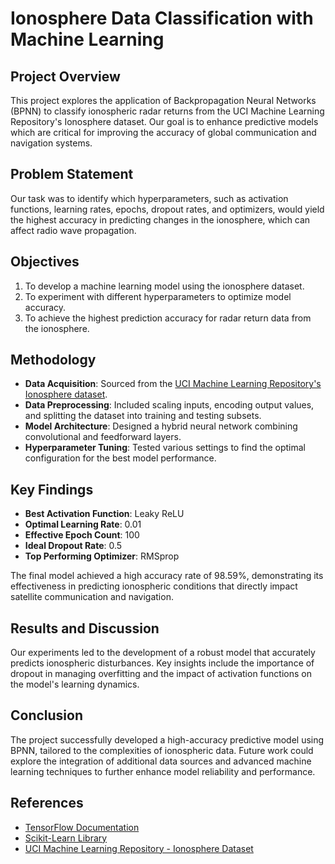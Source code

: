 # Ionosphere Data Classification with Machine Learning

## Project Overview

This project explores the application of Backpropagation Neural Networks (BPNN) to classify ionospheric radar returns from the UCI Machine Learning Repository's Ionosphere dataset. Our goal is to enhance predictive models which are critical for improving the accuracy of global communication and navigation systems.

## Problem Statement

Our task was to identify which hyperparameters, such as activation functions, learning rates, epochs, dropout rates, and optimizers, would yield the highest accuracy in predicting changes in the ionosphere, which can affect radio wave propagation.

## Objectives

1. To develop a machine learning model using the ionosphere dataset.
2. To experiment with different hyperparameters to optimize model accuracy.
3. To achieve the highest prediction accuracy for radar return data from the ionosphere.

## Methodology

- **Data Acquisition**: Sourced from the [UCI Machine Learning Repository's Ionosphere dataset](https://archive.ics.uci.edu/ml/datasets/ionosphere).
- **Data Preprocessing**: Included scaling inputs, encoding output values, and splitting the dataset into training and testing subsets.
- **Model Architecture**: Designed a hybrid neural network combining convolutional and feedforward layers.
- **Hyperparameter Tuning**: Tested various settings to find the optimal configuration for the best model performance.

## Key Findings

- **Best Activation Function**: Leaky ReLU
- **Optimal Learning Rate**: 0.01
- **Effective Epoch Count**: 100
- **Ideal Dropout Rate**: 0.5
- **Top Performing Optimizer**: RMSprop

The final model achieved a high accuracy rate of 98.59%, demonstrating its effectiveness in predicting ionospheric conditions that directly impact satellite communication and navigation.

## Results and Discussion

Our experiments led to the development of a robust model that accurately predicts ionospheric disturbances. Key insights include the importance of dropout in managing overfitting and the impact of activation functions on the model's learning dynamics.

## Conclusion

The project successfully developed a high-accuracy predictive model using BPNN, tailored to the complexities of ionospheric data. Future work could explore the integration of additional data sources and advanced machine learning techniques to further enhance model reliability and performance.

## References

- [TensorFlow Documentation](https://www.tensorflow.org/api_docs)
- [Scikit-Learn Library](https://scikit-learn.org/stable/modules/classes.html)
- [UCI Machine Learning Repository - Ionosphere Dataset](https://archive.ics.uci.edu/ml/datasets/ionosphere)

